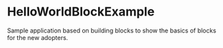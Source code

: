 # HelloWorldBlockExample
Sample application based on building blocks to show the basics of blocks for the new adopters.
